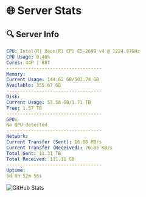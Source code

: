 # 🌐 Server Stats
## 🔍 Server Info
```yaml
CPU: Intel(R) Xeon(R) CPU E5-2699 v4 @ 1224.97GHz
CPU Usage: 0.40%
Cores: 44P | 88T
-----------------------------------
Memory:
Current Usage: 144.62 GB/503.74 GB
Available: 355.67 GB
-----------------------------------
Disk:
Current Usage: 57.58 GB/1.71 TB
Free: 1.57 TB
-----------------------------------
GPU:
No GPU detected
-----------------------------------
Network:
Current Transfer (Sent): 16.80 MB/s
Current Transfer (Received): 76.05 KB/s
Total Sent: 11.31 TB
Total Received: 111.11 GB
-----------------------------------
Uptime:
6d 8h 52m 56s
```
![GitHub Stats](https://img.shields.io/badge/Updated-2025-03-14_06:15:45-blue)